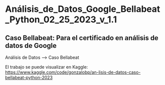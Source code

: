 # Análisis_de_Datos_Google_Bellabeat_Python_02_25_2023_v_1.1

## Caso Bellabeat: Para el certificado en análisis de datos de Google

Análisis de Datos --> Caso Bellabeat 

El trabajo se puede visualizar en Kaggle: https://www.kaggle.com/code/gonzalobp/an-lisis-de-datos-caso-bellabeat-python-2023 
